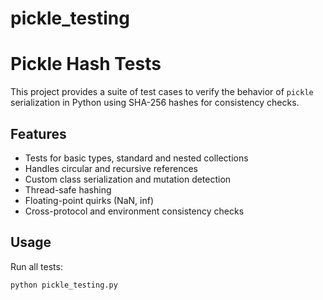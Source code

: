 # pickle_testing
# Pickle Hash Tests

This project provides a suite of test cases to verify the behavior of `pickle` serialization in Python using SHA-256 hashes for consistency checks.

## Features

- Tests for basic types, standard and nested collections
- Handles circular and recursive references
- Custom class serialization and mutation detection
- Thread-safe hashing
- Floating-point quirks (NaN, inf)
- Cross-protocol and environment consistency checks

## Usage

Run all tests:

```bash
python pickle_testing.py
